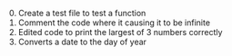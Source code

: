 0. Create a test file to test a function
1. Comment the code where it causing it to be infinite
2. Edited code to print the largest of 3 numbers correctly
3. Converts a date to the day of year
